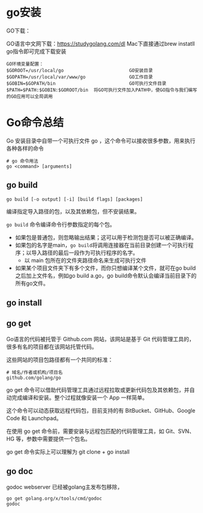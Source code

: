 # go安装



 GO下载：

GO语言中文网下载：https://studygolang.com/dl
Mac下直接通过brew instatll go指令即可完成下载安装



```shell
GO环境变量配置：
$GOROOT=/usr/local/go                        GO安装目录
$GOPATH=/usr/local/var/www/go                GO工作目录
$GOBIN=$GOPATH/bin                           GO可执行文件目录
$PATH=$PATH:$GOBIN:$GOROOT/bin  将GO可执行文件加入PATH中，使GO指令与我们编写的GO应用可以全局调用
```





# Go命令总结

Go 安装目录中自带一个可执行文件 go ，这个命令可以接收很多参数，用来执行各种各样的命令



```shell
# go 命令用法
go <command> [arguments]
```



## go build 

```shell
go build [-o output] [-i] [build flags] [packages]
```

编译指定导入路径的包，以及其依赖包，但不安装结果。

`go build` 命令编译命令行参数指定的每个包。

- 如果包是普通包，则忽略输出结果；这可以用于检测包是否可以被正确编译。
- 如果包的名字是main，`go build`将调用连接器在当前目录创建一个可执行程序；以导入路径的最后一段作为可执行程序的名字。
  - 以 main 包所在的文件夹路径命名来生成可执行文件
- 如果某个项目文件夹下有多个文件，而你只想编译某个文件，就可在go build之后加上文件名，例如go build a.go，go build命令默认会编译当前目录下的所有go文件。



## go install 



## go get 



Go语言的代码被托管于 Github.com 网站，该网站是基于 Git 代码管理工具的，很多有名的项目都在该网站托管代码。



这些网站的项目包路径都有一个共同的标准：

```shell
# 域名/作者或机构/项目名
github.com/golang/go

```

go get 命令可以借助代码管理工具通过远程拉取或更新代码包及其依赖包，并自动完成编译和安装。整个过程就像安装一个 App 一样简单。

这个命令可以动态获取远程代码包，目前支持的有 BitBucket、GitHub、Google Code 和 Launchpad。

在使用 go get 命令前，需要安装与远程包匹配的代码管理工具，如 Git、SVN、HG 等，参数中需要提供一个包名。

go get 命令实际上可以理解为 git clone + go install 







## go doc 



godoc webserver 已经被golang主发布包移除，

```shell
go get golang.org/x/tools/cmd/godoc
godoc
```

